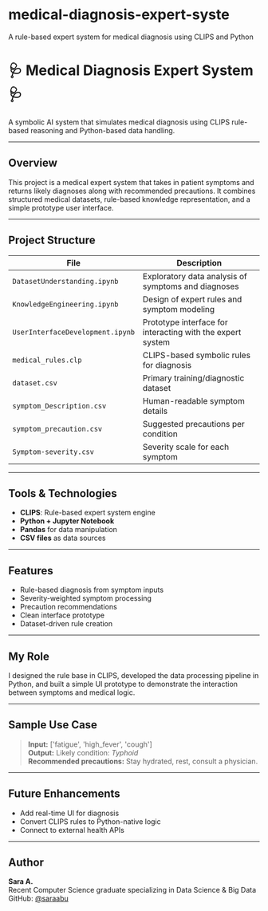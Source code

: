 # medical-diagnosis-expert-syste
A rule-based expert system for medical diagnosis using CLIPS and Python
# 🩺 Medical Diagnosis Expert System 🩺

A symbolic AI system that simulates medical diagnosis using CLIPS rule-based reasoning and Python-based data handling.

---

##  Overview

This project is a medical expert system that takes in patient symptoms and returns likely diagnoses along with recommended precautions. It combines structured medical datasets, rule-based knowledge representation, and a simple prototype user interface.

---

##  Project Structure

| File | Description |
|------|-------------|
| `DatasetUnderstanding.ipynb` | Exploratory data analysis of symptoms and diagnoses |
| `KnowledgeEngineering.ipynb` | Design of expert rules and symptom modeling |
| `UserInterfaceDevelopment.ipynb` | Prototype interface for interacting with the expert system |
| `medical_rules.clp` | CLIPS-based symbolic rules for diagnosis |
| `dataset.csv` | Primary training/diagnostic dataset |
| `symptom_Description.csv` | Human-readable symptom details |
| `symptom_precaution.csv` | Suggested precautions per condition |
| `Symptom-severity.csv` | Severity scale for each symptom |

---

##  Tools & Technologies

- **CLIPS**: Rule-based expert system engine
- **Python + Jupyter Notebook**
- **Pandas** for data manipulation
- **CSV files** as data sources

---

##  Features

- Rule-based diagnosis from symptom inputs
- Severity-weighted symptom processing
- Precaution recommendations
- Clean interface prototype
- Dataset-driven rule creation

---

##  My Role

I designed the rule base in CLIPS, developed the data processing pipeline in Python, and built a simple UI prototype to demonstrate the interaction between symptoms and medical logic.

---

##  Sample Use Case

> **Input:** ['fatigue', 'high_fever', 'cough']  
> **Output:** Likely condition: *Typhoid*  
> **Recommended precautions:** Stay hydrated, rest, consult a physician.

---

##  Future Enhancements

- Add real-time UI for diagnosis
- Convert CLIPS rules to Python-native logic
- Connect to external health APIs

---

##  Author

**Sara A.**  
Recent Computer Science graduate specializing in Data Science & Big Data  
GitHub: [@saraabu](https://github.com/saraabu)

